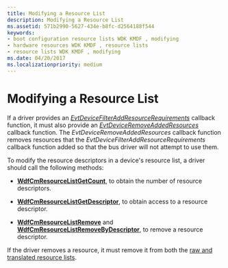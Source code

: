 ```yaml
---
title: Modifying a Resource List
description: Modifying a Resource List
ms.assetid: 571b2990-5627-434e-b8fc-d2564188f544
keywords:
- boot configuration resource lists WDK KMDF , modifying
- hardware resources WDK KMDF , resource lists
- resource lists WDK KMDF , modifying
ms.date: 04/20/2017
ms.localizationpriority: medium
---
```


# Modifying a Resource List


If a driver provides an [*EvtDeviceFilterAddResourceRequirements*](https://msdn.microsoft.com/library/windows/hardware/ff540870) callback function, it must also provide an [*EvtDeviceRemoveAddedResources*](https://msdn.microsoft.com/library/windows/hardware/ff540892) callback function. The *EvtDeviceRemoveAddedResources* callback function removes resources that the *EvtDeviceFilterAddResourceRequirements* callback function added so that the bus driver will not attempt to use them.

To modify the resource descriptors in a device's resource list, a driver should call the following methods:

-   [**WdfCmResourceListGetCount**](https://msdn.microsoft.com/library/windows/hardware/ff545687), to obtain the number of resource descriptors.

-   [**WdfCmResourceListGetDescriptor**](https://msdn.microsoft.com/library/windows/hardware/ff545688), to obtain access to a resource descriptor.

-   [**WdfCmResourceListRemove**](https://msdn.microsoft.com/library/windows/hardware/ff545704) and [**WdfCmResourceListRemoveByDescriptor**](https://msdn.microsoft.com/library/windows/hardware/ff545717), to remove a resource descriptor.

If the driver removes a resource, it must remove it from both the [raw and translated resource lists](raw-and-translated-resources.md).

 

 





